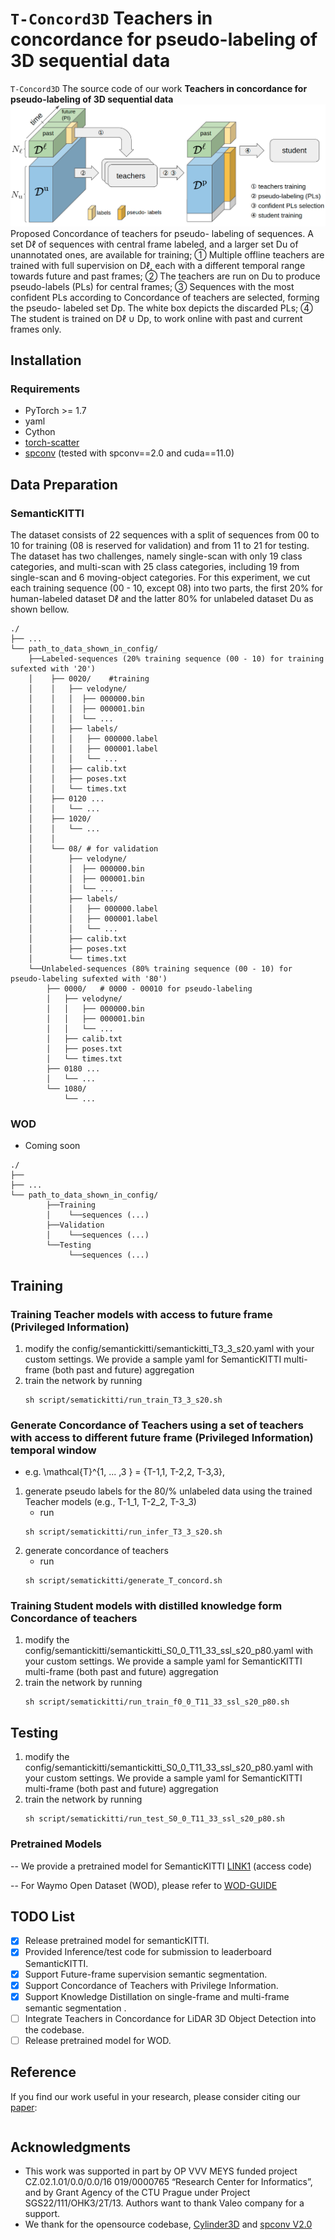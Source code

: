 
# `T-Concord3D` Teachers in concordance for pseudo-labeling of 3D sequential data 

 `T-Concord3D` The source code of our work **Teachers in concordance for pseudo-labeling of 3D sequential data**
![img│center](./image/concordance-architecture.png)
Proposed Concordance of teachers for pseudo-
labeling of sequences. A set Dℓ of sequences with central
frame labeled, and a larger set Du of unannotated ones, are
available for training; 1⃝ Multiple offline teachers are trained
with full supervision on Dℓ, each with a different temporal
range towards future and past frames; 2⃝ The teachers are
run on Du to produce pseudo-labels (PLs) for central frames;
3⃝ Sequences with the most confident PLs according to
Concordance of teachers are selected, forming the pseudo-
labeled set Dp. The white box depicts the discarded PLs; 4⃝
The student is trained on Dℓ ∪ Dp, to work online with past and current frames only.

## Installation

### Requirements
- PyTorch >= 1.7
- yaml
- Cython
- [torch-scatter](https://github.com/rusty1s/pytorch_scatter)
- [spconv](https://github.com/traveller59/spconv) (tested with spconv==2.0 and cuda==11.0)

## Data Preparation

### SemanticKITTI
The dataset consists of 22 sequences with a split of sequences from 00 to 10 for training
(08 is reserved for validation) and from 11 to 21 for testing.
The dataset has two challenges, namely single-scan with only
19 class categories, and multi-scan with 25 class categories,
including 19 from single-scan and 6 moving-object categories.
For this experiment, we cut each training sequence (00 - 10, except 08) into two parts, the
first 20% for human-labeled dataset Dℓ and the latter 80% for
unlabeled dataset Du as shown bellow.
```
./	 
├── ...
└── path_to_data_shown_in_config/
    ├──Labeled-sequences (20% training sequence (00 - 10) for training sufexted with '20')
    │    ├── 0020/    #training
    │    │   ├── velodyne/	
    │    │   │	├── 000000.bin
    │    │   │	├── 000001.bin
    │    │   │	└── ...
    │    │   ├── labels/ 
    │    │   │   ├── 000000.label
    │    │   │   ├── 000001.label
    │    │   │   └── ...
    │    │   ├── calib.txt
    │    │   ├── poses.txt
    │    │   └── times.txt
    │    ├── 0120 ...
    │    │   └── ...
    │    ├── 1020/
    │    │   └── ...
    │    │
    │    └── 08/ # for validation
    │        ├── velodyne/	
    │        │	├── 000000.bin
    │        │	├── 000001.bin
    │        │	└── ...
    │        ├── labels/ 
    │        │   ├── 000000.label
    │        │   ├── 000001.label
    │        │   └── ...
    │        ├── calib.txt
    │        ├── poses.txt
    │        └── times.txt
    └──Unlabeled-sequences (80% training sequence (00 - 10) for pseudo-labeling sufexted with '80')
        ├── 0000/   # 0000 - 00010 for pseudo-labeling
        │   ├── velodyne/	
        │   │	├── 000000.bin
        │   │	├── 000001.bin
        │   │	└── ...
        │   ├── calib.txt
        │   ├── poses.txt
        │   └── times.txt
        ├── 0180 ...
        │   └── ...
        └── 1080/
            └── ...
```

### WOD
- Coming soon
```
./
├── 
├── ...
└── path_to_data_shown_in_config/
		├──Training
		│    └──sequences (...)
		├──Validation
		│    └──sequences (...)
		└──Testing
		     └──sequences (...)

```

## Training
### Training Teacher models with access to future frame (Privileged Information)
1. modify the config/semantickitti/semantickitti_T3_3_s20.yaml with your custom settings. We provide a sample yaml for SemanticKITTI multi-frame (both past and future) aggregation
2. train the network by running 
   ```
   sh script/sematickitti/run_train_T3_3_s20.sh
   ```

### Generate Concordance of Teachers using a set of teachers with access to different future frame (Privileged Information) temporal window 
- e.g.  \mathcal{T}^{1, ... ,3 } = {T-1,1, T-2,2, T-3,3},
1. generate pseudo labels for the 80/% unlabeled data using the trained Teacher models (e.g., T-1_1, T-2_2, T-3_3) 
   - run 
   ```
   sh script/sematickitti/run_infer_T3_3_s20.sh
   ```
2. generate concordance of teachers
   - run 
   ```
   sh script/sematickitti/generate_T_concord.sh
   ```

### Training Student models with distilled knowledge form Concordance of teachers
1. modify the config/semantickitti/semantickitti_S0_0_T11_33_ssl_s20_p80.yaml with your custom settings. We provide a sample yaml for SemanticKITTI multi-frame (both past and future) aggregation
2. train the network by running 
   ```
   sh script/sematickitti/run_train_f0_0_T11_33_ssl_s20_p80.sh
   ```

## Testing
1. modify the config/semantickitti/semantickitti_S0_0_T11_33_ssl_s20_p80.yaml with your custom settings. We provide a sample yaml for SemanticKITTI multi-frame (both past and future) aggregation
2. train the network by running 
   ```
   sh script/sematickitti/run_test_S0_0_T11_33_ssl_s20_p80.sh
   ```

### Pretrained Models
-- We provide a pretrained model for SemanticKITTI [LINK1]() (access code)

-- For Waymo Open Dataset (WOD), please refer to [WOD-GUIDE](./WOD-GUIDE.md)


## TODO List
- [x] Release pretrained model for semanticKITTI.
- [x] Provided Inference/test code for submission to leaderboard SemanticKITTI.
- [x] Support Future-frame supervision semantic segmentation.
- [x] Support Concordance of Teachers with Privilege Information.
- [X] Support Knowledge Distillation on single-frame and multi-frame semantic segmentation .
- [ ] Integrate Teachers in Concordance for LiDAR 3D Object Detection into the codebase.
- [ ] Release pretrained model for WOD.

## Reference

If you find our work useful in your research, please consider citing our [paper]():
```

```

## Acknowledgments
- This work was supported in part by OP VVV MEYS funded project CZ.02.1.01/0.0/0.0/16 019/0000765 “Research Center for Informatics”, and by Grant Agency of the CTU Prague under Project SGS22/111/OHK3/2T/13. Authors want to thank Valeo company for a support.
- We thank for the opensource codebase, [Cylinder3D](https://github.com/xinge008/Cylinder3D) and [spconv V2.0](https://github.com/traveller59/spconv)
